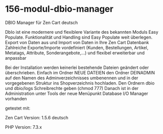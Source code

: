 # 156-modul-dbio-manager
DBIO Manager für Zen Cart deutsch

DbIo ist eine modernere und flexiblere Variante des bekannten Moduls Easy Populate.
Funktionalität und Handling sind Easy Populate weit überlegen.
Export von Daten aus und Import von Daten in Ihre Zen Cart Datenbank
Zahlreiche Exporte/Importe vordefiniert (Kunden, Bestellungen, Artikel, Metatags, Attribute, Sonderangebote,...) und flexibel erweiterbar und anpassbar

Bei der Installation werden keinerlei bestehende Dateien geändert oder überschrieben.
Einfach im Ordner NEUE DATEIEN den Ordner DEINADMIN auf den Namen des Adminverzeichnisses umbenennen und in der vorgegebenen Struktur ins Shopverzeichnis hochladen.
Den Ordnern dbio und dbio/logs Schreibrechte geben (chmod 777)
Danach ist in der Administration unter Tools der neue Menüpunkt Database I/O Manager vorhanden

getestet mit:

Zen Cart Version:
1.5.6 deutsch

PHP Version:
7.3.x
